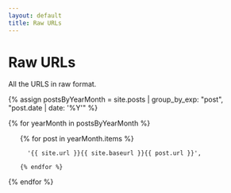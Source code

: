 ```yaml
---
layout: default
title: Raw URLs
---
```


# Raw URLs

All the URLS in raw format.

{% assign postsByYearMonth = site.posts | group_by_exp: "post", "post.date | date: '%Y'" %}

{% for yearMonth in postsByYearMonth %}

  <ul>
    {% for post in yearMonth.items %}
      
      '{{ site.url }}{{ site.baseurl }}{{ post.url }}',
      
    {% endfor %}
  </ul>
{% endfor %}
